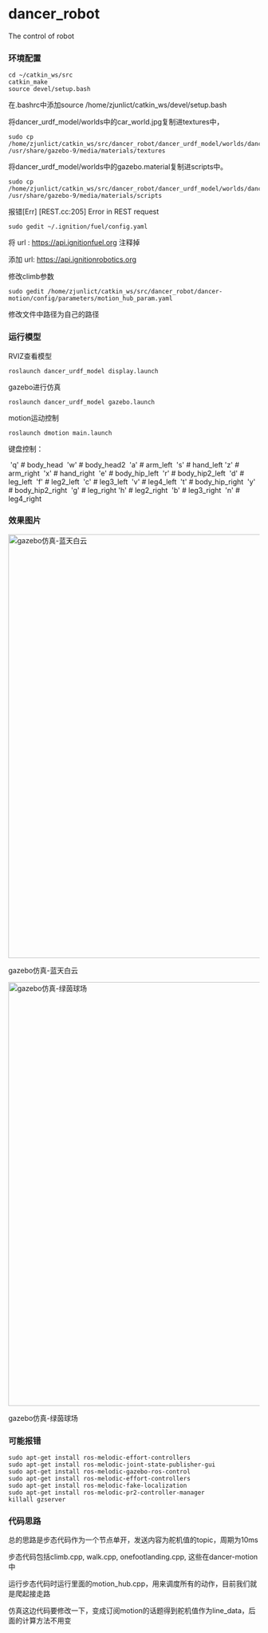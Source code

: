 # **dancer_robot**
The control of robot
### 环境配置
```
cd ~/catkin_ws/src
catkin_make
source devel/setup.bash
```
在.bashrc中添加source /home/zjunlict/catkin_ws/devel/setup.bash

将dancer_urdf_model/worlds中的car_world.jpg复制进textures中，
```
sudo cp /home/zjunlict/catkin_ws/src/dancer_robot/dancer_urdf_model/worlds/dancer_world.jpg /usr/share/gazebo-9/media/materials/textures
```
将dancer_urdf_model/worlds中的gazebo.material复制进scripts中。
```
sudo cp /home/zjunlict/catkin_ws/src/dancer_robot/dancer_urdf_model/worlds/dancer_world.material /usr/share/gazebo-9/media/materials/scripts
```
报错[Err] [REST.cc:205] Error in REST request
```
sudo gedit ~/.ignition/fuel/config.yaml
```
将 url : https://api.ignitionfuel.org 注释掉

添加 url: https://api.ignitionrobotics.org

修改climb参数
```
sudo gedit /home/zjunlict/catkin_ws/src/dancer_robot/dancer-motion/config/parameters/motion_hub_param.yaml
```
修改文件中路径为自己的路径

### 运行模型
RVIZ查看模型
```
roslaunch dancer_urdf_model display.launch
```

gazebo进行仿真
```
roslaunch dancer_urdf_model gazebo.launch
```

motion运动控制
```
roslaunch dmotion main.launch
```

键盘控制：

​       'q' 	# body_head
​       'w'	# body_head2
​       'a'	# arm_left
​       's'	# hand_left
​       'z'	# arm_right
​       'x'	# hand_right
​       'e'	# body_hip_left
​       'r'	# body_hip2_left
​       'd'	# leg_left
​       'f'	# leg2_left
​       'c'	# leg3_left
​       'v'	# leg4_left
​       't'	# body_hip_right
​       'y'	# body_hip2_right
​       'g'	# leg_right
​       'h'	# leg2_right
​       'b'	# leg3_right
​       'n'	# leg4_right

### 效果图片

<img width=850 src="https://img-blog.csdnimg.cn/2020122515203981.png" alt="gazebo仿真-蓝天白云"/>


gazebo仿真-蓝天白云


<img width=850 src="https://img-blog.csdnimg.cn/20201225152328705.png" alt="gazebo仿真-绿茵球场"/>


gazebo仿真-绿茵球场


### 可能报错
```
sudo apt-get install ros-melodic-effort-controllers
sudo apt-get install ros-melodic-joint-state-publisher-gui
sudo apt-get install ros-melodic-gazebo-ros-control
sudo apt-get install ros-melodic-effort-controllers
sudo apt-get install ros-melodic-fake-localization
sudo apt-get install ros-melodic-pr2-controller-manager
killall gzserver
```
### 代码思路

总的思路是步态代码作为一个节点单开，发送内容为舵机值的topic，周期为10ms

步态代码包括climb.cpp, walk.cpp, onefootlanding.cpp, 这些在dancer-motion中

运行步态代码时运行里面的motion_hub.cpp，用来调度所有的动作，目前我们就是爬起接走路

仿真这边代码要修改一下，变成订阅motion的话题得到舵机值作为line_data，后面的计算方法不用变
